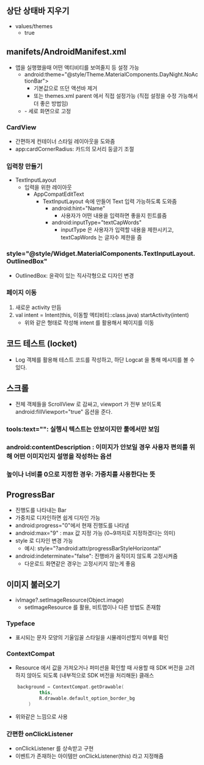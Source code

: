 ## 상단 상태바 지우기
- values/themes
    - <item name="android:windowFullscreen">true</item>

## manifets/AndroidManifest.xml
- 앱을 실행했을때 어떤 액티비티를 보여줄지 등 설정 가능
    - android:theme="@style/Theme.MaterialComponents.DayNight.NoActionBar">
        - 기본값으로 뜨던 액션바 제거
        - 또는 themes.xml parent 에서 직접 설정가능 (직접 설정을 수정 가능해서 더 좋은 방법임)
    - <activity android:screenOrientation="portrait">
        - 세로 화면으로 고정

### CardView
- 간편하게 컨테이너 스타일 레이아웃을 도와줌
- app:cardCornerRadius: 카드의 모서리 둥글기 조절

### 입력창 만들기
- TextInputLayout
    - 입력을 위한 레이아웃
        - AppCompatEditText
            - TextInputLayout 속에 만들어 Text 입력 가능하도록 도와줌
                - android:hint="Name"
                    - 사용자가 어떤 내용을 입력하면 좋을지 힌트를줌
                - android:inputType="textCapWords"
                    - inputType 은 사용자가 입력할 내용을 제한시키고, textCapWords 는 글자수 제한을 줌

### style="@style/Widget.MaterialComponents.TextInputLayout.OutlinedBox"
- OutlinedBox: 윤곽이 있는 직사각형으로 디자인 변경


### 페이지 이동
1. 새로운 activity 만듬
2. val intent = Intent(this, 이동할 엑티비티::class.java)
   startActivity(intent)
    - 위와 같은 형태로 작성해 intent 를 활용해서 페이지를 이동

## 코드 테스트 (locket)
- Log 객체를 활용해 테스트 코드를 작성하고, 하단 Logcat 을 통해 메시지를 볼 수 있다.

## 스크롤
- 전체 객체들을 ScrollView 로 감싸고, viewport 가 전부 보이도록 android:fillViewport="true" 옵션을 준다.

### tools:text="": 실행시 텍스트는 안보이지만 툴에서만 보임

### android:contentDescription : 이미지가 안보일 경우 사용자 편의를 위해 어떤 이미지인지 설명을 작성하는 옵션

### 높이나 너비를 0으로 지정한 경우: 가중치를 사용한다는 뜻

## ProgressBar
- 진행도를 나타내는 Bar
- 가중치로 디자인하면 쉽게 디자인 가능
- android:progress="0"에서 현재 진행도를 나타냄
- android:max="9" : max 값 지정 가능 (0~9까지로 지정하겠다는 의미)
- style 로 디자인 변경 가능
    - 예시: style="?android:attr/progressBarStyleHorizontal"
- android:indeterminate="false": 진행바가 움직이지 않도록 고정시켜줌
    - 다운로드 화면같은 경우는 고정시키지 않는게 좋음

## 이미지 불러오기
- ivImage?.setImageResource(Object.image)
    - setImageResource 를 활용, 비트맵이나 다른 방법도 존재함

### Typeface
- 표시되는 문자 모양의 기울임꼴 스타일을 시뮬레이션할지 여부를 확인

### ContextCompat
- Resource 에서 값을 가져오거나 퍼미션을 확인할 때 사용할 때 SDK 버전을 고려하지 않아도 되도록 (내부적으로 SDK 버전을 처리해둔) 클래스
``` kotlin
    background = ContextCompat.getDrawable(
            this,
            R.drawable.default_option_border_bg
        )
```
- 위와같은 느낌으로 사용

### 간편한 onClickListener
- onClickListener 를 상속받고 구현
- 이벤트가 존재하는 아이템만 onClickListener(this) 라고 지정해줌
